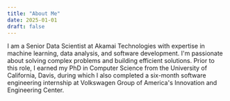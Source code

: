 ```yaml
---
title: "About Me"
date: 2025-01-01
draft: false
---
```


I am a Senior Data Scientist at Akamai Technologies with expertise in machine learning, data analysis, and software development. I'm passionate about solving complex problems and building efficient solutions. Prior to this role, I earned my PhD in Computer Science from the University of California, Davis, during which I also completed a six-month software engineering internship at Volkswagen Group of America's Innovation and Engineering Center.
